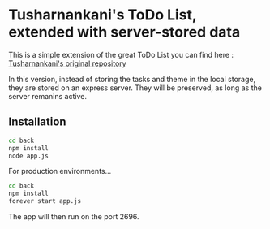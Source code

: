 # Tusharnankani's ToDo List, extended with server-stored data

This is a simple extension of the great ToDo List you can find here : [Tusharnankani's original repository](https://github.com/tusharnankani/ToDoList)

In this version, instead of storing the tasks and theme in the local storage, they are stored on an express server. They will be preserved, as long as the server remanins active.

## Installation

```sh
cd back
npm install
node app.js
```

For production environments...

```sh
cd back
npm install
forever start app.js
```

The app will then run on the port 2696.